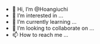 - 👋 Hi, I’m @Hoangiuchi
- 👀 I’m interested in ...
- 🌱 I’m currently learning ...
- 💞️ I’m looking to collaborate on ...
- 📫 How to reach me ...

<!---
Hoangiuchi/Hoangiuchi is a ✨ special ✨ repository because its `README.md` (this file) appears on your GitHub profile.
You can click the Preview link to take a look at your changes.
--->

